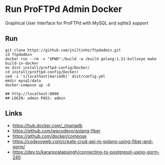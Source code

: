# Run ProFTPd Admin Docker

Graphical User Interface for ProFTPd with MySQL and sqlite3 support


## Run

```
git clone https://github.com/jniltinho/ftpdadmin.git
cd ftpdadmin
docker run --rm -v "$PWD":/build -w /build golang:1.21-bullseye make build-in-docker
mv dist install/proftpd-config/Docker/
cd install/proftpd-config/Docker/
sed -i 's|localhost|mariadb|' dist/config.yml
mkdir mysql/data
docker-compose up -d

## http://localhost:8080
## LOGIN: admin PASS: admin
```


## Links
  
  - https://hub.docker.com/_/mariadb
  - https://github.com/wpcodevo/golang-fiber
  - https://github.com/docker/compose
  - https://codevoweb.com/create-crud-api-in-golang-using-fiber-and-gorm/
  - https://dev.to/karanpratapsingh/connecting-to-postgresql-using-gorm-24fj
